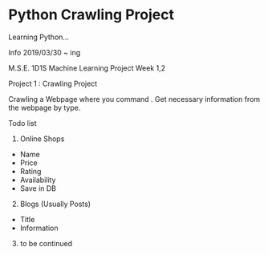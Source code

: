 # Python Crawling Project
Learning Python...

Info
2019/03/30 ~ ing

M.S.E. 1D1S Machine Learning Project Week 1,2

Project 1 : Crawling Project


Crawling a Webpage where you command . Get necessary information from the webpage by type.



Todo list

1. Online Shops
- Name
- Price
- Rating
- Availability 
- Save in DB

2. Blogs (Usually Posts)
- Title
- Information

3. to be continued




